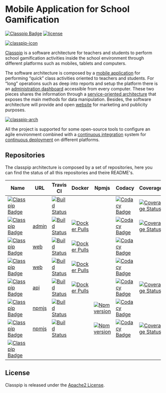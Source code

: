 # Mobile Application for School Gamification

[![Classpip Badge](https://img.shields.io/badge/classpip-mobile%20application-blue.svg)](https://github.com/classpip/classpip)
[![license](https://img.shields.io/badge/license-Apache%202.0-blue.svg)](https://github.com/classpip/classpip/blob/master/LICENSE)

[![classpip-icon](https://github.com/classpip/classpip/raw/master/resources/icontext-land.png)](http://www.classpip.com/)

[Classpip](https://www.classpip.com) is a software architecture for teachers and students to perform school gamification activities inside the school environment through different platforms such as mobiles, tablets and computers.

The software architecture is composed by a [mobile application](https://github.com/classpip/classpip-mobile) for performing “quick” class activities oriented to teachers and students. For “long” operations such as deep into reports and setup the platform there is an [administration dashboard](https://github.com/classpip/classpip-dashboard) accessible from every computer. These two pieces shares the information through a [service-oriented architecture](https://github.com/classpip/classpip-services) that exposes the main methods for data manipulation. Besides, the software architecture will provide and open [website](https://github.com/classpip/classpip-website) for marketing and publicity purposes.

[![classpip-arch](https://github.com/classpip/classpip/raw/master/images/project-architecture.png)](http://www.classpip.com/)

All the project is supported for some open-source tools to configure an agile environment combined with a [continuous integration](https://travis-ci.org/classpip) system for [continuous deployment](https://hub.docker.com/u/classpip/) on different platforms.


## Repositories

The classpip architecture is composed by a set of repositories, here you can find the status of all this repositories and theire README's.

| Name | URL | Travis CI | Docker | Npmjs | Codacy | Coverage |
| ------------- | ------------- | ------------- | ------------- | ------------- | ------------- | ------------- |
| [![Classpip Badge](https://img.shields.io/badge/classpip-mobile-brightgreen.svg)](https://github.com/classpip/classpip-mobile) |  | [![Build Status](https://travis-ci.org/classpip/classpip-mobile.svg?branch=master)](https://travis-ci.org/classpip/classpip-mobile) |  |  | [![Codacy Badge](https://api.codacy.com/project/badge/Grade/65b8b3d1b7234b14b6d05db424ce6f09)](https://www.codacy.com/app/classpip/classpip-mobile?utm_source=github.com&amp;utm_medium=referral&amp;utm_content=classpip/classpip-mobile&amp;utm_campaign=Badge_Grade) | [![Coverage Status](https://coveralls.io/repos/github/classpip/classpip-mobile/badge.svg?branch=master)](https://coveralls.io/github/classpip/classpip-mobile?branch=master) |
| [![Classpip Badge](https://img.shields.io/badge/classpip-dashboard-brightgreen.svg)](https://github.com/classpip/classpip-dashboard) | [admin](http://admin.classpip.com) | [![Build Status](https://travis-ci.org/classpip/classpip-dashboard.svg?branch=master)](https://travis-ci.org/classpip/classpip-dashboard) | [![Docker Pulls](https://img.shields.io/docker/pulls/classpip/classpip-dashboard.svg?maxAge=2592000)](https://hub.docker.com/r/classpip/classpip-dashboard/) |  | [![Codacy Badge](https://api.codacy.com/project/badge/Grade/c0bc305863284f0a8478cbd963615f44)](https://www.codacy.com/app/classpip/classpip-dashboard?utm_source=github.com&amp;utm_medium=referral&amp;utm_content=classpip/classpip-dashboard&amp;utm_campaign=Badge_Grade) | [![Coverage Status](https://coveralls.io/repos/github/classpip/classpip-dashboard/badge.svg?branch=master)](https://coveralls.io/github/classpip/classpip-dashboard?branch=master) |
| [![Classpip Badge](https://img.shields.io/badge/classpip-website-brightgreen.svg)](https://github.com/classpip/classpip-website) | [web](http://www.classpip.com) | [![Build Status](https://travis-ci.org/classpip/classpip-website.svg?branch=master)](https://travis-ci.org/classpip/classpip-website) | [![Docker Pulls](https://img.shields.io/docker/pulls/classpip/classpip-website.svg?maxAge=2592000)](https://hub.docker.com/r/classpip/classpip-website/) |  | [![Codacy Badge](https://api.codacy.com/project/badge/Grade/6d3b729cd3bc4949b9445a717878761e)](https://www.codacy.com/app/classpip/classpip-website?utm_source=github.com&amp;utm_medium=referral&amp;utm_content=classpip/classpip-website&amp;utm_campaign=Badge_Grade) |  |
| [![Classpip Badge](https://img.shields.io/badge/classpip-websitedata-brightgreen.svg)](https://github.com/classpip/classpip-website-data) | [web](http://www.classpip.com) | [![Build Status](https://travis-ci.org/classpip/classpip-website-data.svg?branch=master)](https://travis-ci.org/classpip/classpip-website-data) | [![Docker Pulls](https://img.shields.io/docker/pulls/classpip/classpip-website-data.svg?maxAge=2592000)](https://hub.docker.com/r/classpip/classpip-website-data/) |  | [![Codacy Badge](https://api.codacy.com/project/badge/Grade/6c10684aa1e14104b3c197c179be8c8c)](https://www.codacy.com/app/classpip/classpip-website-data?utm_source=github.com&amp;utm_medium=referral&amp;utm_content=classpip/classpip-website-data&amp;utm_campaign=Badge_Grade) |  |
| [![Classpip Badge](https://img.shields.io/badge/classpip-services-brightgreen.svg)](https://github.com/classpip/classpip-services)  | [api](http://api.classpip.com) | [![Build Status](https://travis-ci.org/classpip/classpip-services.svg?branch=master)](https://travis-ci.org/classpip/classpip-services) | [![Docker Pulls](https://img.shields.io/docker/pulls/classpip/classpip-services.svg?maxAge=2592000)](https://hub.docker.com/r/classpip/classpip-services/) |  | [![Codacy Badge](https://api.codacy.com/project/badge/Grade/bc7f317bf0fd4c83a81a8dd00346dce1)](https://www.codacy.com/app/classpip/classpip-services?utm_source=github.com&utm_medium=referral&utm_content=classpip/classpip-services&utm_campaign=Badge_Grade) | [![Coverage Status](https://coveralls.io/repos/github/classpip/classpip-services/badge.svg)](https://coveralls.io/github/classpip/classpip-services) |
| [![Classpip Badge](https://img.shields.io/badge/classpip-theming-brightgreen.svg)](https://github.com/classpip/classpip-theming) | [npmjs](https://www.npmjs.com/package/classpip-theming) | [![Build Status](https://travis-ci.org/classpip/classpip-theming.svg?branch=master)](https://travis-ci.org/classpip/classpip-theming) |  | [![Npm version](http://img.shields.io/npm/v/classpip-theming.svg)](https://www.npmjs.com/package/classpip-theming) | [![Codacy Badge](https://api.codacy.com/project/badge/Grade/bb643b0a9a33451ca9a25b9784078411)](https://www.codacy.com/app/classpip/classpip-theming?utm_source=github.com&amp;utm_medium=referral&amp;utm_content=classpip/classpip-theming&amp;utm_campaign=Badge_Grade) |  |
| [![Classpip Badge](https://img.shields.io/badge/classpip-utils-brightgreen.svg)](https://github.com/classpip/classpip-utils) | [npmjs](https://www.npmjs.com/package/classpip-utils) | [![Build Status](https://travis-ci.org/classpip/classpip-utils.svg?branch=master)](https://travis-ci.org/classpip/classpip-utils)  |  | [![Npm version](http://img.shields.io/npm/v/classpip-utils.svg)](https://www.npmjs.com/package/classpip-utils)  | [![Codacy Badge](https://api.codacy.com/project/badge/Grade/e45e2915ec524d8bb286558f56f4c74b)](https://www.codacy.com/app/classpip/classpip-utils?utm_source=github.com&amp;utm_medium=referral&amp;utm_content=classpip/classpip-utils&amp;utm_campaign=Badge_Grade) | [![Coverage Status](https://coveralls.io/repos/github/classpip/classpip-utils/badge.svg?branch=master)](https://coveralls.io/github/classpip/classpip-utils?branch=master) |
| [![Classpip Badge](https://img.shields.io/badge/classpip-infrastructure-brightgreen.svg)](https://github.com/classpip/classpip-infrastructure) |  |  |  |  |  |  |

## License

Classpip is released under the [Apache2 License](https://github.com/classpip/classpip-mobile/blob/master/LICENSE).
